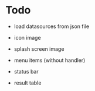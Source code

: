 # Todo

- load datasources from json file
 
- icon image
- splash screen image
- menu items (without handler)
- status bar
- result table
